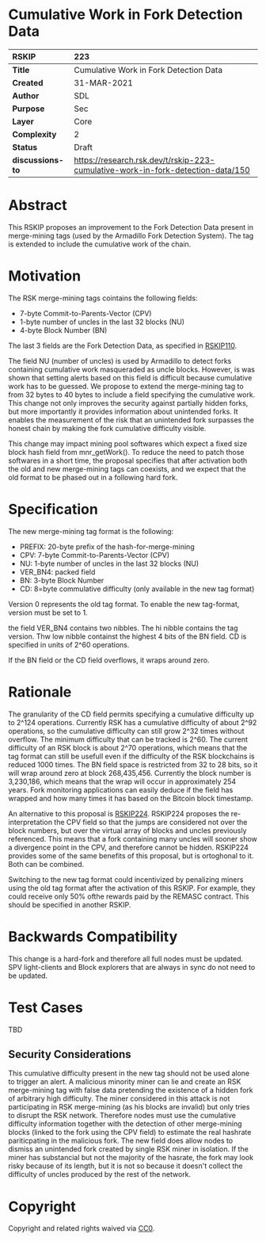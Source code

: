 # Cumulative Work in Fork Detection Data

|RSKIP          |223           |
| :------------ |:-------------|
|**Title**      |Cumulative Work in Fork Detection Data|
|**Created**    |31-MAR-2021 |
|**Author**     |SDL |
|**Purpose**    |Sec |
|**Layer**      |Core |
|**Complexity** |2 |
|**Status**     |Draft |
|**discussions-to**     |https://research.rsk.dev/t/rskip-223-cumulative-work-in-fork-detection-data/150|

# **Abstract**

This RSKIP proposes an improvement to the Fork Detection Data present in merge-mining tags (used by the Armadillo Fork Detection System). The tag is extended to include the cumulative work of the chain. 

# **Motivation**

The RSK merge-mining tags cointains the following fields:

* 7-byte Commit-to-Parents-Vector (CPV)
* 1-byte number of uncles in the last 32 blocks (NU)
* 4-byte Block Number (BN)

The last 3 fields are the Fork Detection Data, as specified in [RSKIP110](https://github.com/rsksmart/RSKIPs/blob/master/IPs/RSKIP110.md).

The field NU (number of uncles) is used by Armadillo to detect forks containing cumulative work masqueraded as uncle blocks. 
However, is was shown that setting alerts based on this field is difficult because cumulative work has to be guessed.
We propose to extend the merge-mining tag to from 32 bytes to 40 bytes to include a field specifying the cumulative work.
This change not only improves the security against partially hidden forks, but more importantly it provides information about unintended forks. It enables the measurement of the risk that an unintended fork surpasses the honest chain by making the fork cumulative difficulty visible.

This change may impact mining pool softwares which expect a fixed size block hash field from mnr_getWork(). To reduce the need to patch those softwares in a short time, the proposal specifies that after activation both the old and new merge-mining tags can coexists, and we expect that the old format to be phased out in a following hard fork.


# **Specification**

The new merge-mining tag format is the following:

* PREFIX: 20-byte prefix of the hash-for-merge-mining
* CPV: 7-byte Commit-to-Parents-Vector (CPV)
* NU: 1-byte number of uncles in the last 32 blocks (NU)
* VER_BN4: packed field
* BN:  3-byte Block Number
* CD: 8=byte commulative difficulty (only available in the new tag format)


Version 0 represents the old tag format. To enable the new tag-format, version must be set to 1.

the field VER_BN4 contains two nibbles. The hi nibble contains the tag version. Thw low nibble containst the highest 4 bits of the BN field.
CD is specified in units of 2^60 operations. 

If the BN field or the CD field overflows, it wraps around zero.


# Rationale

The granularity of the CD field permits specifying a cumulative difficulty up to 2^124 operations. Currently RSK has a cumulative difficulty of about 2^92 operations, so the cumulative difficulty can still grow 2^32 times without overflow.
The minimum difficulty that can be tracked is 2^60. The current difficulty of an RSK block is about 2^70 operations, which means that the tag format can still be usefull even if the difficulty of the RSK blockchains is reduced 1000 times. 
The BN field space is restricted from 32 to 28 bits, so it will wrap around zero at block 268,435,456. Currently the block number is 3,230,186, which means that the wrap will occur in approximately 254 years. Fork monitoring applications can easily deduce if the field has wrapped and how many times it has based on the Bitcoin block timestamp.


An alternative to this proposal is [RSKIP224](https://github.com/rsksmart/RSKIPs/blob/master/IPs/RSKIP224.md). RSKIP224 proposes the re-interpretation the CPV field so that the jumps are considered not over the block numbers, but over the virtual array of blocks and uncles previously referenced. This means that a fork containing many uncles will sooner show a divergence point in the CPV, and therefore cannot be hidden. RSKIP224 provides some of the same benefits of this proposal, but is ortoghonal to it. Both can be combined. 


Switching to the new tag format could incentivized by penalizing miners using the old tag format after the activation of this RSKIP. For example, they could  receive only 50% ofthe rewards paid by the REMASC contract. This should be specified in another RSKIP.

# Backwards Compatibility

This change is a hard-fork and therefore all full nodes must be updated. SPV light-clients and Block explorers that are always in sync do not need to be updated. 

# Test Cases

TBD

## Security Considerations

This cumulative difficulty present in the new tag should not be used alone to trigger an alert. A malicious minority miner can lie and create an RSK merge-mining tag with false data pretending the existence of a hidden fork of arbitrary high difficulty. The miner considered in this attack is not participating in RSK merge-mining (as his blocks are invalid) but only tries to disrupt the RSK network. Therefore nodes must use the cumulative difficulty information together with the detection of other merge-mining blocks (linked to the fork using the CPV field) to estimate the real hashrate pariticpating in the malicious fork.
The new field does allow nodes to dismiss an unintended fork created by single RSK miner in isolation. If the miner has substancial but not the majority of the hasrate, the fork may look risky because of its length, but it is not so because it doesn't collect the difficulty of uncles produced by the rest of the network.


# **Copyright**

Copyright and related rights waived via [CC0](https://creativecommons.org/publicdomain/zero/1.0/).
